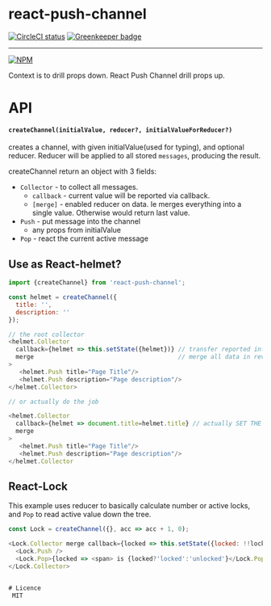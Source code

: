 # react-push-channel 
[![CircleCI status](https://img.shields.io/circleci/project/github/theKashey/react-push-channel/master.svg?style=flat-square)](https://circleci.com/gh/theKashey/react-push-channel/tree/master)
[![Greenkeeper badge](https://badges.greenkeeper.io/theKashey/react-push-channel.svg)](https://greenkeeper.io/)

----

[![NPM](https://nodei.co/npm/react-push-channel.png?downloads=true&stars=true)](https://nodei.co/npm/react-push-channel/) 

Context is to drill props down. React Push Channel drill props up.

# API
#### `createChannel(initialValue, reducer?, initialValueForReducer?)`
creates a channel, with given initialValue(used for typing), and optional reducer.
Reducer will be applied to all stored `messages`, producing the result.

createChannel return an object with 3 fields:
 - `Collector` - to collect all messages. 
    - `callback` - current value will be reported via callback.
    - `[merge]` - enabled reducer on data. Ie merges everything into a single value. Otherwise would return last value.
 - `Push` - put message into the channel
    - any props from initialValue
 - `Pop` - react the current active message      

## Use as React-helmet?

```js
import {createChannel} from 'react-push-channel';

const helmet = createChannel({
  title: '',
  description: ''
});

// the root collector
<helmet.Collector 
  callback={helmet => this.setState({helmet})} // transfer reported info into the state 
  merge                                        // merge all data in reverse order 
>
   <helmet.Push title="Page Title"/>
   <helmet.Push description="Page description"/>
</helmet.Collector>

// or actually do the job

<helmet.Collector 
  callback={helmet => document.title=helmet.title} // actually SET THE TITLE! 
  merge                                         
>
   <helmet.Push title="Page Title"/>
   <helmet.Push description="Page description"/>
</helmet.Collector
```

## React-Lock

This example uses reducer to basically calculate number or active locks, and `Pop`
to read active value down the tree.
```js
const Lock = createChannel({}, acc => acc + 1, 0);

<Lock.Collector merge callback={locked => this.setState({locked: !!locked})}>
  <Lock.Push />
  <Lock.Pop>{locked => <span> is {locked?'locked':'unlocked'}</Lock.Pop>
</Lock.Collector>  


# Licence
 MIT
